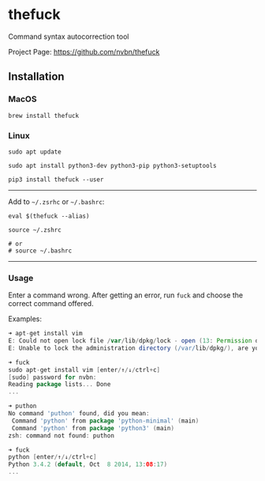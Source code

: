 # thefuck

Command syntax autocorrection tool

Project Page: https://github.com/nvbn/thefuck

## Installation 

### MacOS

```shell
brew install thefuck
```

### Linux

```shell
sudo apt update

sudo apt install python3-dev python3-pip python3-setuptools

pip3 install thefuck --user
```

***

Add to `~/.zsrhc` or `~/.bashrc`:

```shell
eval $(thefuck --alias)
```

```shell
source ~/.zshrc

# or
# source ~/.bashrc
```

***

### Usage

Enter a command wrong.  After getting an error, run `fuck` and choose the correct command offered.

Examples:
```groovy
➜ apt-get install vim
E: Could not open lock file /var/lib/dpkg/lock - open (13: Permission denied)
E: Unable to lock the administration directory (/var/lib/dpkg/), are you root?

➜ fuck
sudo apt-get install vim [enter/↑/↓/ctrl+c]
[sudo] password for nvbn:
Reading package lists... Done
...
```

```groovy
➜ puthon
No command 'puthon' found, did you mean:
 Command 'python' from package 'python-minimal' (main)
 Command 'python' from package 'python3' (main)
zsh: command not found: puthon

➜ fuck
python [enter/↑/↓/ctrl+c]
Python 3.4.2 (default, Oct  8 2014, 13:08:17)
...
```